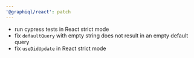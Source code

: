 ```yaml
---
'@graphiql/react': patch
---
```


- run cypress tests in React strict mode
- fix `defaultQuery` with empty string does not result in an empty default query
- fix `useDidUpdate` in React strict mode 
